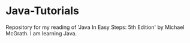 # Java-Tutorials
Repository for my reading of 'Java In Easy Steps: 5th Edition' by Michael McGrath. I am learning Java.
